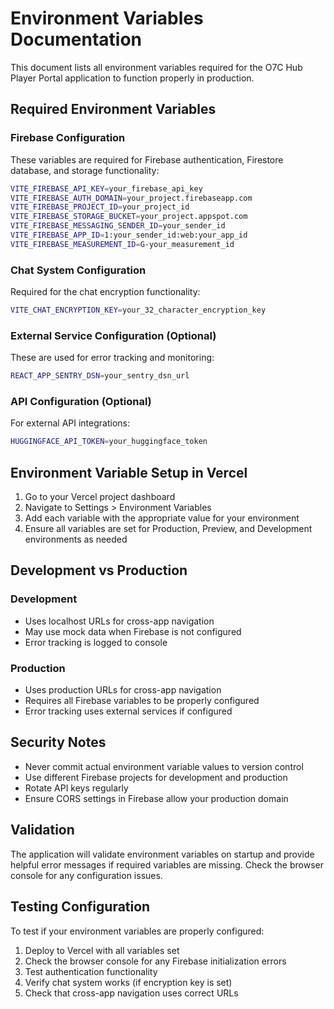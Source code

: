 # Environment Variables Documentation

This document lists all environment variables required for the O7C Hub Player Portal application to function properly in production.

## Required Environment Variables

### Firebase Configuration
These variables are required for Firebase authentication, Firestore database, and storage functionality:

```bash
VITE_FIREBASE_API_KEY=your_firebase_api_key
VITE_FIREBASE_AUTH_DOMAIN=your_project.firebaseapp.com
VITE_FIREBASE_PROJECT_ID=your_project_id
VITE_FIREBASE_STORAGE_BUCKET=your_project.appspot.com
VITE_FIREBASE_MESSAGING_SENDER_ID=your_sender_id
VITE_FIREBASE_APP_ID=1:your_sender_id:web:your_app_id
VITE_FIREBASE_MEASUREMENT_ID=G-your_measurement_id
```

### Chat System Configuration
Required for the chat encryption functionality:

```bash
VITE_CHAT_ENCRYPTION_KEY=your_32_character_encryption_key
```

### External Service Configuration (Optional)
These are used for error tracking and monitoring:

```bash
REACT_APP_SENTRY_DSN=your_sentry_dsn_url
```

### API Configuration (Optional)
For external API integrations:

```bash
HUGGINGFACE_API_TOKEN=your_huggingface_token
```

## Environment Variable Setup in Vercel

1. Go to your Vercel project dashboard
2. Navigate to Settings > Environment Variables
3. Add each variable with the appropriate value for your environment
4. Ensure all variables are set for Production, Preview, and Development environments as needed

## Development vs Production

### Development
- Uses localhost URLs for cross-app navigation
- May use mock data when Firebase is not configured
- Error tracking is logged to console

### Production
- Uses production URLs for cross-app navigation
- Requires all Firebase variables to be properly configured
- Error tracking uses external services if configured

## Security Notes

- Never commit actual environment variable values to version control
- Use different Firebase projects for development and production
- Rotate API keys regularly
- Ensure CORS settings in Firebase allow your production domain

## Validation

The application will validate environment variables on startup and provide helpful error messages if required variables are missing. Check the browser console for any configuration issues.

## Testing Configuration

To test if your environment variables are properly configured:

1. Deploy to Vercel with all variables set
2. Check the browser console for any Firebase initialization errors
3. Test authentication functionality
4. Verify chat system works (if encryption key is set)
5. Check that cross-app navigation uses correct URLs